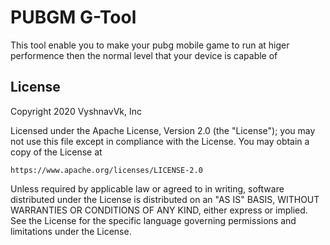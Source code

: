 # PUBGM G-Tool

This tool enable you to make your pubg mobile game to run at higer performence then the normal level that your device is capable of


## License

Copyright 2020   VyshnavVk, Inc

Licensed under the Apache License, Version 2.0 (the "License");
you may not use this file except in compliance with the License.
You may obtain a copy of the License at

    https://www.apache.org/licenses/LICENSE-2.0

Unless required by applicable law or agreed to in writing, software
distributed under the License is distributed on an "AS IS" BASIS,
WITHOUT WARRANTIES OR CONDITIONS OF ANY KIND, either express or implied.
See the License for the specific language governing permissions and
limitations under the License.

